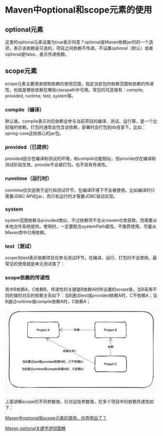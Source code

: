 # Maven中optional和scope元素的使用


## optional元素

这里的optional元素设置为true表示何意？optional是Maven依赖jar时的一个选项，表示该依赖是可选的，项目之间依赖不传递。不设置optional（默认）或者optional是false，表示传递依赖。



## scope元素

scope元素主要用来控制依赖的使用范围，指定当前包的依赖范围和依赖的传递性，也就是哪些依赖在哪些classpath中可用。常见的可选值有：compile, provided, runtime, test, system等。



### compile（编译）
默认值。compile表示对应依赖会参与当前项目的编译、测试、运行等，是一个比较强的依赖。打包时通常会包含该依赖，部署时会打包到lib目录下。比如：spring-core这些核心的jar包。


### provided（已提供）
provided适合在编译和测试的环境，和compile功能相似，但provide仅在编译和测试阶段生效，provide不会被打包，也不具有传递性。


### runntime（运行时）
runntime仅仅适用于运行和测试环节，在编译环境下不会被使用。比如编译时只需要JDBC API的jar，而只有运行时才需要JDBC驱动实现。


### system
system范围依赖与provided类似，不过依赖项不会从maven仓库获取，而需要从本地文件系统提供。使用时，一定要配合systemPath属性。不推荐使用，尽量从Maven库中引用依赖。

### test（测试）
scope为test表示依赖项目仅参与测试环节，在编译、运行、打包时不会使用。最常见的使用就是单元测试类了：



### scope依赖的传递性

其中B依赖A，C依赖B，传递性的关键是B依赖A时所设置的scope值，当B采用不同的值时对应的依赖关系如下：当B通过test或provided依赖A时，C不依赖A；当B通过runtime或compile依赖A时，C依赖A；

![scope依赖的传递性](images/scope-dependency.jpeg)

上面讲解scope的不同参数值，针对这些参数值，在多个项目中的依赖传递性如下：


[Maven中optional和scope元素的使用，你弄明白了？](https://cloud.tencent.com/developer/article/1756145)

[Maven optional关键字透彻图解](https://juejin.cn/post/6844903987322290189)


